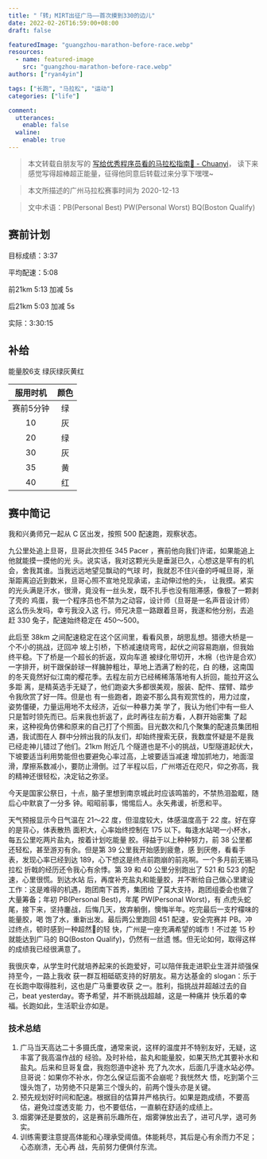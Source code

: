 ```yaml
---
title: "「转」MIRT出征广马——首次摸到330的边儿"
date: 2022-02-26T16:59:00+08:00
draft: false

featuredImage: "guangzhou-marathon-before-race.webp"
resources:
  - name: featured-image
    src: "guangzhou-marathon-before-race.webp"
authors: ["ryan4yin"]

tags: ["长跑", "马拉松", "运动"]
categories: ["life"]

comment:
  utterances:
    enable: false
  waline:
    enable: true
---
```


> 本文转载自朋友写的
> [写给优秀程序员看的马拉松指南🏃 - Chuanyi](https://github.com/Likenttt/a-coder-learns-to-run-faster)，
> 读下来感觉写得超棒超正能量，征得他同意后转载过来分享下嘿嘿~

> 本文所描述的广州马拉松赛事时间为 2020-12-13

> 文中术语：PB(Personal Best) PW(Personal Worst) BQ(Boston Qualify)

## 赛前计划

目标成绩：3:37

平均配速：5:08

前21km 5:13 加减 5s

后21km 5:03 加减 5s

实际：3:30:15

## 补给

能量胶6支 绿灰绿灰黄红

| 服用时机  | 颜色 |
| :-------: | :--: |
| 赛前5分钟 |  绿  |
|    10     |  灰  |
|    20     |  绿  |
|    30     |  灰  |
|    35     |  黄  |
|    40     |  红  |

## 赛中简记

我和兴勇师兄一起从 C 区出发，按照 500 配速跑，观察状态。

九公里处追上旦哥，旦哥此次担任 345 Pacer ，赛前他向我们许诺，如果能追上他就能摸一摸他的光
头。说实话，我对这颗光头是垂涎已久，心想这是罕有的机会，舍我其谁。当我远远地望见飘动的气球
时，我就忍不住兴奋的呼喊旦哥，渐渐距离迫近到数米，旦哥心照不宣地兑现承诺，主动伸过他的头，
让我摸。紧实的光头满是汗水，很滑，竟没有一丝头发，既不扎手也没有阻滞感，像极了一颗剥了壳的
鸡蛋，我一个程序员也不禁为之动容，设计师（旦哥是一名声音设计师）这么伤头发吗，幸亏我没入这
行。师兄决意一路跟着旦哥，我遂和他分别，去追赶 330 兔子，配速始终稳定在 450～500。

此后至 38km 之间配速稳定在这个区间里，看看风景，胡思乱想。猎德大桥是一个不小的挑战，迂回冲
坡上引桥，下桥减速绕弯弯，起伏之间容易跑崩，但我始终平稳。下了桥是一个超长的折返，双向车道
被绿化带切开，木棉（也许是合欢）一字排开，树干跟保龄球一样臃肿粗壮，草地上洒满了粉的花，白
的穗，这南国的冬天竟然好似江南的樱花季。去程左前方已经稀稀落落地有人折回，能拉开这么多距
离，是精英选手无疑了，他们跑姿大多都很美观，服装、配件、摆臂、踏步令我欣赏了好一阵。但是也
有一些跑者，跑姿不那么具有观赏性的，用力过度，姿势僵硬，力量运用地不太经济，近似一种暴力美
学了，我认为他们中有一些人只是暂时领先而已。后来我也折返了，此时再往左前方看，人群开始密集
了起来，这种视角仿佛和原来的自己打了个照面。目光数次和几个聚集的配速员集团相遇，我试图在人
群中分辨出我的队友们，却始终搜索无获，我数度怀疑是不是我已经走神儿错过了他们。21km 附近几
个隧道也是不小的挑战，U型隧道起伏大，下坡要适当利用势能但也要避免心率过高，上坡要适当减速
增加抓地力，地面湿滑，摩擦系数减小，要防止滑倒。过了半程以后，广州塔近在咫尺，仰之弥高，我
的精神还很轻松，决定钻之弥坚。

今天是国家公祭日，十点，脑子里想到南京城此时应该鸣笛的，不禁热泪盈眶，随后心中默哀了一分多
钟。昭昭前事，惕惕后人。永矢弗谖，祈愿和平。

天气预报显示今日气温在 21～22 度，但湿度较大，体感温度高于 22 度。好在穿的是背心，体表散热
面积大，心率始终控制在 175 以下。每逢水站喝一小杯水，每五公里吃两片盐丸，按着计划吃能量
胶。得益于以上种种努力，前 38 公里都还轻松，甚至游刃有余。但是第 39 公里我开始感到疲惫，感
到厌倦，看看手表，发现心率已经到达 189，心下想这是终点前跑崩的前兆啊。一个多月前无锡马拉松
折戟的经历还令我心有余悸。第 39 和 40 公里分别跑出了 521 和 523 的配速，心里很慌。到达水站
后，再度补充盐丸和能量胶，并不断给自己做心里建设工作：这是难得的机遇，跑团南下首秀，集团给
了莫大支持，跑团组委会也做了大量筹备；年初 PB(Personal Best)，年尾 PW(Personal Worst)，有
点虎头蛇尾，接下来，坚持鏖战，后悔几天，放弃躺倒，懊悔半年。吃完最后一支柠檬味的能量胶，喝
饱了水，重新出发。最后两公里跑回 451 配速，安全完赛并 PB。冲过终点，顿时感到一种超然🤯的轻
快，广州是一座充满希望的城市！不过差 15 秒就能达到广马的 BQ(Boston Qualify)，仍然有一丝遗
憾。但无论如何，取得这样的成绩我已经很满意了。

我很庆幸，从学生时代就培养起来的长跑爱好，可以陪伴我走进职业生涯并顽强保持至今，一路上我收
获一群互相砥砺支持的好朋友。易方达基金的 slogan：乐于在长跑中取得胜利，这也是广马重要收获
之一。胜利，指挑战并超越过去的自己，beat yesterday。寄予希望，并不断挑战超越，这是一种痛并
快乐着的幸福。长跑如此，生活职业亦如是。

### 技术总结

1. 广马当天高达二十多摄氏度，通常来说，这样的温度并不特别友好，无疑，这丰富了我高温作战的
   经验。及时补给，盐丸和能量胶，如果天热尤其要补水和盐丸。后来和旦哥复盘，我抱怨道中途补
   充了九次水，后面几乎逢水站必停。旦哥说：如果你不补水，你怎么保证后面不会崩呢？我恍然大
   悟，吃到第个三馒头饱了，功劳绝不只是第三个馒头的，前两个馒头亦是关键。
2. 预先规划好时间和配速。根据目的估算并严格执行。如果是跑成绩，不要高估，避免过度透支能
   力，也不要低估，一直躺在舒适的成绩上。
3. 烟雾弹还是要放的，这是赛前乐趣所在，烟雾弹放出去了，进可凡学，退可务实。
4. 训练需要注意提高体能和心理承受阈值。体能耗尽，其后是心有余而力不足；心态崩溃，无心再
   战，先前努力便俱付东流。
